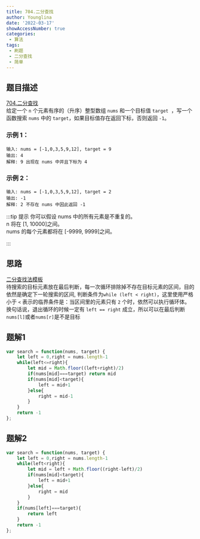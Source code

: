 ```yaml
---
title: 704.二分查找
author: Younglina
date: '2022-03-17'
showAccessNumber: true
categories:
 - 算法
tags:
 - 刷题
 - 二分查找
 - 简单
--- 
```

## 题目描述
[704.二分查找](https://leetcode-cn.com/problems/binary-search/)  
给定一个 `n` 个元素有序的（升序）整型数组 `nums` 和一个目标值 `target`  ，写一个函数搜索 `nums` 中的 `target`，如果目标值存在返回下标，否则返回 `-1`。  

### 示例 1：
```
输入: nums = [-1,0,3,5,9,12], target = 9  
输出: 4  
解释: 9 出现在 nums 中并且下标为 4  
```

### 示例 2：
```
输入: nums = [-1,0,3,5,9,12], target = 2  
输出: -1  
解释: 2 不存在 nums 中因此返回 -1  
```

:::tip 提示
你可以假设 nums 中的所有元素是不重复的。  
n 将在 [1, 10000]之间。  
nums 的每个元素都将在 [-9999, 9999]之间。  

:::

## 思路
[二分查找法模板](https://liweiwei1419.gitee.io/leetcode-algo/2019/06/17/leetcode-solution-new/search-insert-position/#toc-heading-1)  
待搜索的目标元素放在最后判断，每一次循环排除掉不存在目标元素的区间，目的依然是确定下一轮搜索的区间,
判断条件为`while (left < right)`，这里使用严格小于 `<` 表示的临界条件是：当区间里的元素只有 `2` 个时，依然可以执行循环体。  
换句话说，退出循环的时候一定有 `left == right` 成立，所以可以在最后判断`nums[l]`或者`nums[r]`是不是目标
## 题解1
```javascript
var search = function(nums, target) {
    let left = 0,right = nums.length-1
    while(left<=right){
        let mid = Math.floor((left+right)/2)
        if(nums[mid]===target) return mid
        if(nums[mid]<target){
            left = mid+1
        }else{
            right = mid-1
        }
    }
    return -1
};
```

## 题解2
```javascript
var search = function(nums, target) {
    let left = 0,right = nums.length-1
    while(left<right){
        let mid = left + Math.floor((right-left)/2)
        if(nums[mid]<target){
            left = mid+1
        }else{
            right = mid
        }
    }
    if(nums[left]===target){
        return left
    }
    return -1
};
```